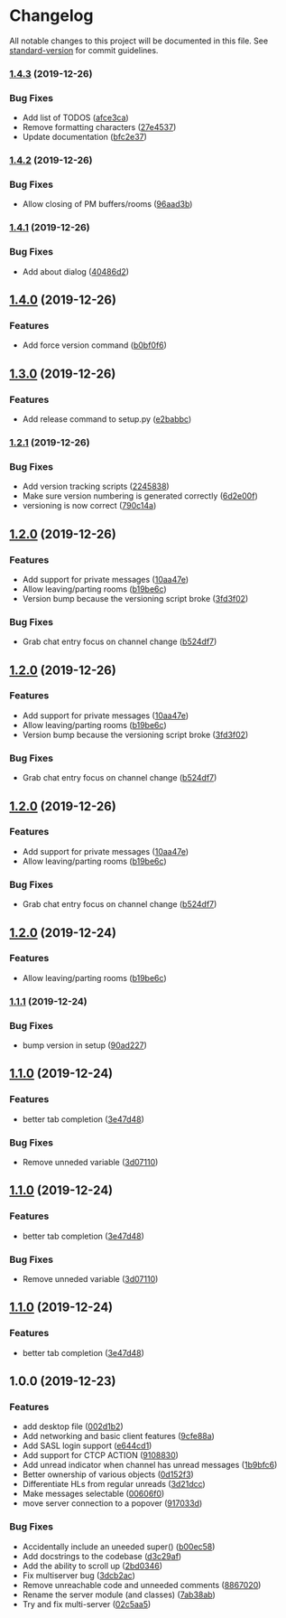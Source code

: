 # Changelog

All notable changes to this project will be documented in this file. See [standard-version](https://github.com/conventional-changelog/standard-version) for commit guidelines.

### [1.4.3](https://github-g///compare/v1.4.2...v1.4.3) (2019-12-26)


### Bug Fixes

* Add list of TODOS ([afce3ca](https://github-g///commit/afce3ca68454374d28e7a07bb5a4f61eac34bde6))
* Remove formatting characters ([27e4537](https://github-g///commit/27e45371db554560815b78d99f865f937153cafd))
* Update documentation ([bfc2e37](https://github-g///commit/bfc2e37073f931422d2b3ee13269af60cf026206))

### [1.4.2](https://github-g///compare/v1.4.1...v1.4.2) (2019-12-26)


### Bug Fixes

* Allow closing of PM buffers/rooms ([96aad3b](https://github-g///commit/96aad3b059e1cc41a64ed3c422217931d127e9d7))

### [1.4.1](https://github-g///compare/v1.4.0...v1.4.1) (2019-12-26)


### Bug Fixes

* Add about dialog ([40486d2](https://github-g///commit/40486d20bc0258944c7485b6f93d7fa09733594a))

## [1.4.0](https://github-g///compare/v1.3.0...v1.4.0) (2019-12-26)


### Features

* Add force version command ([b0bf0f6](https://github-g///commit/b0bf0f6e6542ff35aa98efb6da375f7b07faaafa))

## [1.3.0](https://github-g///compare/v1.2.1...v1.3.0) (2019-12-26)


### Features

* Add release command to setup.py ([e2babbc](https://github-g///commit/e2babbc894e3c1cf1e541be5faea2e93bd43f27f))

### [1.2.1](https://github-g///compare/v1.2.0...v1.2.1) (2019-12-26)


### Bug Fixes

* Add version tracking scripts ([2245838](https://github-g///commit/22458388c66f60fbd073da58b31bf5ecdc81916d))
* Make sure version numbering is generated correctly ([6d2e00f](https://github-g///commit/6d2e00f54a65243b5f17ea322bd83e19a4e4d80b))
* versioning is now correct ([790c14a](https://github-g///commit/790c14a65d7209fb19a61eaeeb59cf8ecd781d73))

## [1.2.0](https://github-g///compare/v1.1.1...v1.2.0) (2019-12-26)


### Features

* Add support for private messages ([10aa47e](https://github-g///commit/10aa47e985f7a43e51fd87b6aba0453ef206b4dd))
* Allow leaving/parting rooms ([b19be6c](https://github-g///commit/b19be6c1a65765dab3b57bda5cc1694f8725b683))
* Version bump because the versioning script broke ([3fd3f02](https://github-g///commit/3fd3f02f29a5ae4efd2f42268dbfff8d64bd8800))


### Bug Fixes

* Grab chat entry focus on channel change ([b524df7](https://github-g///commit/b524df7e637d6945c729e91ba08e59869d12b891))

## [1.2.0](https://github-g///compare/v1.1.1...v1.2.0) (2019-12-26)


### Features

* Add support for private messages ([10aa47e](https://github-g///commit/10aa47e985f7a43e51fd87b6aba0453ef206b4dd))
* Allow leaving/parting rooms ([b19be6c](https://github-g///commit/b19be6c1a65765dab3b57bda5cc1694f8725b683))
* Version bump because the versioning script broke ([3fd3f02](https://github-g///commit/3fd3f02f29a5ae4efd2f42268dbfff8d64bd8800))


### Bug Fixes

* Grab chat entry focus on channel change ([b524df7](https://github-g///commit/b524df7e637d6945c729e91ba08e59869d12b891))

## [1.2.0](https://github-g///compare/v1.1.1...v1.2.0) (2019-12-26)


### Features

* Add support for private messages ([10aa47e](https://github-g///commit/10aa47e985f7a43e51fd87b6aba0453ef206b4dd))
* Allow leaving/parting rooms ([b19be6c](https://github-g///commit/b19be6c1a65765dab3b57bda5cc1694f8725b683))


### Bug Fixes

* Grab chat entry focus on channel change ([b524df7](https://github-g///commit/b524df7e637d6945c729e91ba08e59869d12b891))

## [1.2.0](https://github-g///compare/v1.1.1...v1.2.0) (2019-12-24)


### Features

* Allow leaving/parting rooms ([b19be6c](https://github-g///commit/b19be6c1a65765dab3b57bda5cc1694f8725b683))

### [1.1.1](https://github-g///compare/v1.1.0...v1.1.1) (2019-12-24)


### Bug Fixes

* bump version in setup ([90ad227](https://github-g///commit/90ad227a6027315dd2fc25a63799b3f0ef07a151))

## [1.1.0](https://github-g///compare/v1.0.0...v1.1.0) (2019-12-24)


### Features

* better tab completion ([3e47d48](https://github-g///commit/3e47d48d2142f4f8663069b9896a5bdc941cd638))


### Bug Fixes

* Remove unneded variable ([3d07110](https://github-g///commit/3d07110bf4c0716a9fc0a415b8646e082fbf7e2b))

## [1.1.0](https://github-g///compare/v1.0.0...v1.1.0) (2019-12-24)


### Features

* better tab completion ([3e47d48](https://github-g///commit/3e47d48d2142f4f8663069b9896a5bdc941cd638))


### Bug Fixes

* Remove unneded variable ([3d07110](https://github-g///commit/3d07110bf4c0716a9fc0a415b8646e082fbf7e2b))

## [1.1.0](https://github-g///compare/v1.0.0...v1.1.0) (2019-12-24)


### Features

* better tab completion ([3e47d48](https://github-g///commit/3e47d48d2142f4f8663069b9896a5bdc941cd638))

## 1.0.0 (2019-12-23)


### Features

* add desktop file ([002d1b2](https://github-g///commit/002d1b2f41a430d9df00af0e572ff4eb3411fc02))
* Add networking and basic client features ([9cfe88a](https://github-g///commit/9cfe88a31cef418a9d43948a72f78db02e47a2b4))
* Add SASL login support ([e644cd1](https://github-g///commit/e644cd12acb4e9579d979f131167c44bca25af41))
* Add support for CTCP ACTION ([9108830](https://github-g///commit/9108830e10dcc5bae8ddb0e8f31470879efc2839))
* Add unread indicator when channel has unread messages ([1b9bfc6](https://github-g///commit/1b9bfc6ef5d55fe0027965f63677c036f1bcf459))
* Better ownership of various objects ([0d152f3](https://github-g///commit/0d152f38a1fdf0819db3d5a98aa64f42855f3a1c))
* Differentiate HLs from regular unreads ([3d21dcc](https://github-g///commit/3d21dcc889c6ccce37d18743c3cc176a955229b1))
* Make messages selectable ([00606f0](https://github-g///commit/00606f06ee621cb7861763c91a0713bec0457a92))
* move server connection to a popover ([917033d](https://github-g///commit/917033dc89d87e716761a636f362ffb013cde382))


### Bug Fixes

* Accidentally include an uneeded super() ([b00ec58](https://github-g///commit/b00ec5869ad8e632b1dbf6caeb0b88fb29a52260))
* Add docstrings to the codebase ([d3c29af](https://github-g///commit/d3c29af47e21c4be145af509cf6a68bb8ca30c44))
* Add the ability to scroll up ([2bd0346](https://github-g///commit/2bd0346918e6515c223f67ef1c82347721635b53))
* Fix multiserver bug ([3dcb2ac](https://github-g///commit/3dcb2ac52e8be3762de33a582290c19f06e77f46))
* Remove unreachable code and unneeded comments ([8867020](https://github-g///commit/8867020f891a49b2d32147e9848cb33b6e339d09))
* Rename the server module (and classes) ([7ab38ab](https://github-g///commit/7ab38ab5378b36a9d9f0d5d8abc70322679b289b))
* Try and fix multi-server ([02c5aa5](https://github-g///commit/02c5aa58290084a0d6dd36211296751852a97506))
